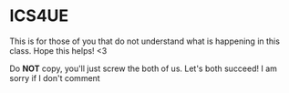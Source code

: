 # ICS4UE
This is for those of you that do not understand what is happening in this class. Hope this helps! <3

Do __NOT__ copy, you'll just screw the both of us. Let's both succeed!
I am sorry if I don't comment
